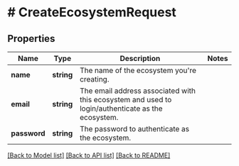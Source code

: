 # # CreateEcosystemRequest

## Properties

Name | Type | Description | Notes
------------ | ------------- | ------------- | -------------
**name** | **string** | The name of the ecosystem you&#39;re creating. |
**email** | **string** | The email address associated with this ecosystem and used to login/authenticate as the ecosystem. |
**password** | **string** | The password to authenticate as the ecosystem. |

[[Back to Model list]](../../README.md#models) [[Back to API list]](../../README.md#endpoints) [[Back to README]](../../README.md)
